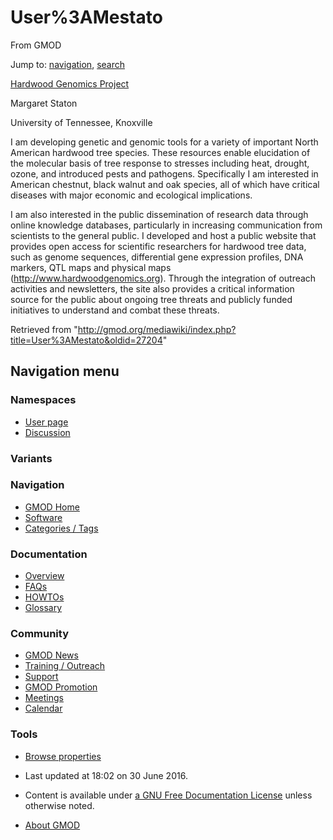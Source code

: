 









<span id="top"></span>







# <span dir="auto">User%3AMestato</span>





From GMOD









Jump to: [navigation](#mw-navigation), [search](#p-search)





<a href="http://hardwoodgenomics.org" class="external text"
rel="nofollow">Hardwood Genomics Project</a>

  
Margaret Staton

University of Tennessee, Knoxville

  
I am developing genetic and genomic tools for a variety of important
North American hardwood tree species. These resources enable elucidation
of the molecular basis of tree response to stresses including heat,
drought, ozone, and introduced pests and pathogens. Specifically I am
interested in American chestnut, black walnut and oak species, all of
which have critical diseases with major economic and ecological
implications.

  
I am also interested in the public dissemination of research data
through online knowledge databases, particularly in increasing
communication from scientists to the general public. I developed and
host a public website that provides open access for scientific
researchers for hardwood tree data, such as genome sequences,
differential gene expression profiles, DNA markers, QTL maps and
physical maps
(<a href="http://www.hardwoodgenomics.org" class="external free"
rel="nofollow">http://www.hardwoodgenomics.org</a>). Through the
integration of outreach activities and newsletters, the site also
provides a critical information source for the public about ongoing tree
threats and publicly funded initiatives to understand and combat these
threats.





Retrieved from
"<http://gmod.org/mediawiki/index.php?title=User%3AMestato&oldid=27204>"

















## Navigation menu









### Namespaces

- <span id="ca-nstab-user"><a href="User%3AMestato" accesskey="c" title="View the user page [c]">User
  page</a></span>
- <span id="ca-talk"><a
  href="http://gmod.org/mediawiki/index.php?title=User_talk:Mestato&amp;action=edit&amp;redlink=1"
  accesskey="t"
  title="Discussion about the content page [t]">Discussion</a></span>





### 

### Variants[](#)























<a href="Main_Page"
style="background-image: url(../images/GMOD-cogs.png);"
title="Visit the main page"></a>





### Navigation



- <span id="n-GMOD-Home">[GMOD Home](Main_Page)</span>
- <span id="n-Software">[Software](GMOD_Components)</span>
- <span id="n-Categories-.2F-Tags">[Categories /
  Tags](Categories)</span>







### Documentation



- <span id="n-Overview">[Overview](Overview)</span>
- <span id="n-FAQs">[FAQs](Category%3AFAQ)</span>
- <span id="n-HOWTOs">[HOWTOs](Category%3AHOWTO)</span>
- <span id="n-Glossary">[Glossary](Glossary)</span>







### Community



- <span id="n-GMOD-News">[GMOD News](GMOD_News)</span>
- <span id="n-Training-.2F-Outreach">[Training /
  Outreach](Training_and_Outreach)</span>
- <span id="n-Support">[Support](Support)</span>
- <span id="n-GMOD-Promotion">[GMOD Promotion](GMOD_Promotion)</span>
- <span id="n-Meetings">[Meetings](Meetings)</span>
- <span id="n-Calendar">[Calendar](Calendar)</span>







### Tools




- <span id="t-smwbrowselink"><a href="Special%3ABrowse/User%3AMestato" rel="smw-browse">Browse
  properties</a></span>












- <span id="footer-info-lastmod">Last updated at 18:02 on 30 June
  2016.</span>
<!-- - <span id="footer-info-viewcount">17,781 page views.</span> -->
- <span id="footer-info-copyright">Content is available under
  <a href="http://www.gnu.org/licenses/fdl-1.3.html" class="external"
  rel="nofollow">a GNU Free Documentation License</a> unless otherwise
  noted.</span>

<!-- -->

- <span id="footer-places-about">[About
  GMOD](GMOD%3AAbout "GMOD%3AAbout")</span>

<!-- -->







